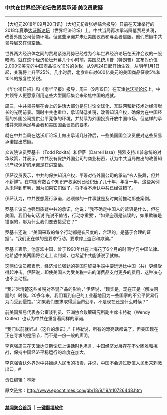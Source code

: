 ### 中共在世界经济论坛做贸易承诺 美议员质疑
------------------------

<p>【大纪元2018年09月20日讯】（大纪元记者张婷综合报导）日前在天津举行的2018年夏季<a href="http://www.epochtimes.com/gb/tag/%E8%BE%BE%E6%B2%83%E6%96%AF%E8%AE%BA%E5%9D%9B.html">达沃斯论坛</a>（世界经济论坛）上，中共当局再次承诺降低贸易关税，改善外国公司营商环境。但这些承诺并未让美国议员和与会者信服。他们质疑中共领导层又在谈空话。</p>
<p>世界两大经济体之间的贸易紧张局势已经成为今年世界经济论坛在天津会议的一股暗流。就在这个经济论坛开幕几个小时前，美国总统川普（特朗普）宣布对价值2,000亿美元的中国商品征收10%的关税，从9月24日起开始生效，从明年1月1日起，关税将上升至25%。几小时后，北京宣布对600亿美元的美国商品征收5%和10%的报复性关税。</p>
<p>《华尔街日报》和《南华早报》报导，周三（9月19日）在天津<a href="http://www.epochtimes.com/gb/tag/%E8%BE%BE%E6%B2%83%E6%96%AF%E8%AE%BA%E5%9D%9B.html">达沃斯论坛</a>上，中共领导人更愿意利用这些大型国际集会来聚焦中国的成就。</p>
<p>周三，中共领导层在会上的讲话大部分是在讨论全球化、互联网和新技术对经济增长的光明前景。同时中共也重申，承诺降低关税，改善知识产权，确保为在中国经营的外国公司提供公平竞争的环境，并持续为外国投资开放中国市场，但这样的承诺并未能满足与会者和美国国会议员的要求。</p>
<p>就在中共当局在达沃斯论坛上做出承诺几分钟后，一些美国国会议员便对这些贸易承诺提出质疑。</p>
<p>众议院议员罗基卡（Todd Rokita）和伊萨（Darrell Issa）强烈支持川普总统的对华政策，并表示，中共没有保护外国公司的商业秘密，认为中共当局做出的改善知识产权保护的承诺是在讲空话。</p>
<p>伊萨议员表示，中共的保护知识产权，平等对待外国公司的承诺“令人鼓舞，但并不新鲜”。在中国有数百个知识产权案例已经积压了几十年，年复一年，这些案例从未得到审判，因为如果它们做了，将不得不承认中共已经做错了。</p>
<p>伊萨认为，中共要想履行承诺，必须做的一件事就是及时向前推动那些案例。</p>
<p>罗基卡议员也强烈质疑中共的承诺，他说：“我不确定中国人的谚语是什么，但在美国，我们有句话说‘光说不值钱，行动才重要’，“如果盗窃是错误的，如果欺骗是错误的，那为什么我们要去接受它？”</p>
<p>罗基卡还说：“美国采取的每个行动都是有尺度的，合理的，是基于合理的证据”。“我们正在做的是要求行动，要求停止盗窃和欺骗。”</p>
<p>罗基卡表示，他喜欢中国，曾于1990年代在上海花了6个月的时间学习中国法律。他希望中美两国将会走上谈判桌，也希望中共能够说了就做。</p>
<p>这两位议员都表示，经济增长强劲的美国在贸易争端中要远远比中国（共）更经受得起冲击。伊萨说，即使美国人为受关税冲击的消费品支付更多的费用，这种决心也不会动摇。</p>
<p>“我非常清楚这些关税对圣诞产品的影响，” 伊萨说，“现实是，现在正是（解决问题的）时候。20多年来，我们看到自己的工业基地因为一些国家的不公平贸易行为而受到侵蚀。”“如果我们要求取得适当的公平，不是现在还是什么时候？”</p>
<p>前美国贸易代表办公室谈判员、亚洲协会政策研究所副主席卡特勒（Wendy Cutler）也认为中共在重复著同样的承诺。</p>
<p>“我们以前就听过（这样的承诺），” 卡特勒说，所有的漂亮话都说了，但美国现在正在寻求的是细节，而不是一份一般的声明。</p>
<p>李克强周三在天津达沃斯论坛上讲话时也坦言，中国经济发展存在不少困难和挑战，保持中国经济平稳运行的难度在加大。</p>
<p>李克强否认外界对中共操纵人民币的指责，并说，中国不会通过贬值人民币来刺激出口。#</p>
<p>责任编辑：林妍</p>

原文链接：http://www.epochtimes.com/gb/18/9/19/n10726448.htm


------------------------
#### [禁闻聚合首页](https://github.com/gfw-breaker/banned-news/blob/master/README.md) &nbsp;|&nbsp;  [一键翻墙软件](https://github.com/gfw-breaker/nogfw/blob/master/README.md)